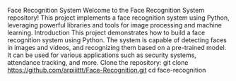 Face Recognition System
Welcome to the Face Recognition System repository! This project implements a face recognition system using Python, leveraging powerful libraries and tools for image processing and machine learning.
Introduction
This project demonstrates how to build a face recognition system using Python. The system is capable of detecting faces in images and videos, and recognizing them based on a pre-trained model. It can be used for various applications such as security systems, attendance tracking, and more.
Clone the repository:
git clone https://github.com/arpiiittt/Face-Recognition.git
cd face-recognition
